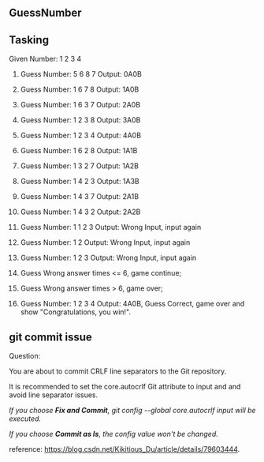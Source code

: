 ## GuessNumber

## Tasking

Given Number: 1 2 3 4

1. Guess Number: 5 6 8 7  Output: 0A0B

2. Guess Number: 1 6 7 8  Output: 1A0B

3. Guess Number: 1 6 3 7  Output: 2A0B

4. Guess Number: 1 2 3 8  Output: 3A0B
 
5. Guess Number: 1 2 3 4  Output: 4A0B

6. Guess Number: 1 6 2 8  Output: 1A1B

7. Guess Number: 1 3 2 7  Output: 1A2B

8. Guess Number: 1 4 2 3  Output: 1A3B

9. Guess Number: 1 4 3 7  Output: 2A1B

10. Guess Number: 1 4 3 2  Output: 2A2B

11. Guess Number: 1 1 2 3  Output: Wrong Input, input again

12. Guess Number: 1 2      Output: Wrong Input, input again

13. Guess Number: 1 2 3    Output: Wrong Input, input again

14. Guess Wrong answer times <= 6, game continue;

15. Guess Wrong answer times > 6, game over;

16. Guess Number: 1 2 3 4   Output: 4A0B, Guess Correct, game over and show "Congratulations, you win!". 



## git commit issue

Question:

You are about to commit CRLF line separators to the Git repository.

It is recommended to set the core.autocrlf Git attribute to input and and avoid line separator issues.

_If you choose **Fix and Commit**, git config --global core.autocrlf input will be executed._

_If you choose **Commit as Is**, the config value won't be changed._

reference: https://blog.csdn.net/Kikitious_Du/article/details/79603444.
